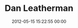 ---
title: "Dan Leatherman"
date: 2012-05-15 15:22:55 00:00
permalink: /danleatherman
twitter: "danleatherman"
likes: [61,25,39,58,37,6]
id: 30
gravatar: "http://www.gravatar.com/avatar/247b37d2bdb9c0c15d05a7eeefa5ac55"
---
